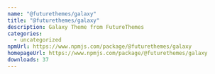 ```yaml
---
name: "@futurethemes/galaxy"
title: "@futurethemes/galaxy"
description: Galaxy Theme from FutureThemes
categories:
  - uncategorized
npmUrl: https://www.npmjs.com/package/@futurethemes/galaxy
homepageUrl: https://www.npmjs.com/package/@futurethemes/galaxy
downloads: 37
---
```

